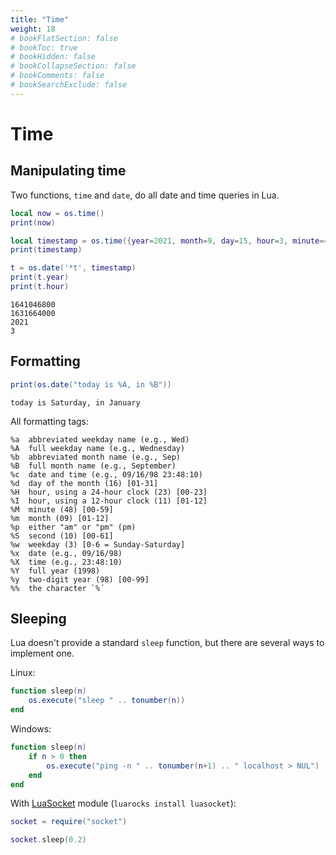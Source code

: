 ```yaml
---
title: "Time"
weight: 18
# bookFlatSection: false
# bookToc: true
# bookHidden: false
# bookCollapseSection: false
# bookComments: false
# bookSearchExclude: false
---
```


# Time

## Manipulating time

Two functions, `time` and `date`, do all date and time queries in Lua.

```lua
local now = os.time()
print(now)

local timestamp = os.time({year=2021, month=9, day=15, hour=3, minute=4})
print(timestamp)

t = os.date('*t', timestamp)
print(t.year)
print(t.hour)
```

```
1641046800
1631664000
2021
3
```

## Formatting

```lua
print(os.date("today is %A, in %B"))
```

```
today is Saturday, in January
```

All formatting tags:

```
%a  abbreviated weekday name (e.g., Wed)
%A  full weekday name (e.g., Wednesday)
%b  abbreviated month name (e.g., Sep)
%B  full month name (e.g., September)
%c  date and time (e.g., 09/16/98 23:48:10)
%d  day of the month (16) [01-31]
%H  hour, using a 24-hour clock (23) [00-23]
%I  hour, using a 12-hour clock (11) [01-12]
%M  minute (48) [00-59]
%m  month (09) [01-12]
%p  either "am" or "pm" (pm)
%S  second (10) [00-61]
%w  weekday (3) [0-6 = Sunday-Saturday]
%x  date (e.g., 09/16/98)
%X  time (e.g., 23:48:10)
%Y  full year (1998)
%y  two-digit year (98) [00-99]
%%  the character `%´
```

## Sleeping

Lua doesn't provide a standard `sleep` function, but there are several ways to implement one.

Linux:

```lua
function sleep(n)
    os.execute("sleep " .. tonumber(n))
end
```

Windows:

```lua
function sleep(n)
    if n > 0 then
        os.execute("ping -n " .. tonumber(n+1) .. " localhost > NUL")
    end
end
```

With [LuaSocket](https://github.com/diegonehab/luasocket) module (`luarocks install luasocket`):

```lua
socket = require("socket")

socket.sleep(0.2)
```
